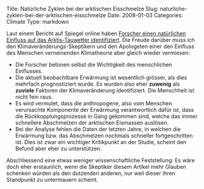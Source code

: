 Title: Natürliche Zyklen bei der arktischen Eisschmelze
Slug: naturliche-zyklen-bei-der-arktischen-eisschmelze
Date: 2008-01-03
Categories: Climate
Type: markdown

Laut einem Bericht auf Spiegel online haben [Forscher einen natürlichen Einfluss auf das Arktis-Tauwetter identifiziert](http://www.spiegel.de/wissenschaft/natur/0,1518,526344,00.html). Die Freude darüber muss ich den Klimaveränderungs-Skeptikern und den Apologeten einer den Einfluss des Menschen verneinenden Klimatheorie aber gleich wieder vermiesen:

- Die Forscher betonen selbst die Wichtigkeit des menschlichen Einflusses.
- Die aktuell beobachtbare Erwärmung ist wesentlich grösser, als dies mehrfach prognostiziert wurde. Es wurden also eher **zuwenig** als **zuviele** Faktoren der Klimaveränderung identifiziert. Die Menschheit ist nicht fein raus.
- Es wird vermutet, dass die anthropogene, also vom Menschen verursachte Komponente der Erwärmung verantwortlich dafür ist, dass die Rückkopplungsprozesse in Gang gekommen sind, welche das immer schnellere Abschmelzen der arktischen Eismassen auslösen.
- Bei der Analyse fehlen die Daten der letzten Jahre, in welchen die Erwärmung bzw. das Abschmelzen nochmals schneller fortgeschritten ist. Dies ist zwar ein wichtiger Kritikpunkt an der Studie, scheint den Befund aber eher zu unterstützen.

Abschliessend eine etwas weniger wissenschaftliche Feststellung: Es wäre doch eher erstaunlich, wenn die Skeptiker diesem Artikel mehr Glauben schenken würden als den dutzenden anderen, nur weil dieser ihren Standpunkt zu untermauern scheint.
